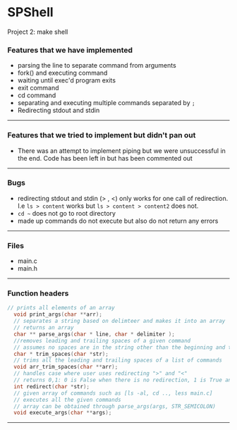 # SPShell
Project 2: make  shell

### Features that we have implemented
  * parsing the line to separate command from arguments
  * fork() and executing command
  * waiting until exec'd program exits
  * exit command
  * cd command
  * separating and executing multiple commands separated by `;`
  * Redirecting stdout and stdin

<hr>

### Features that we tried to implement but didn't pan out
  * There was an attempt to implement piping but we were unsuccessful in the end. Code has been left in but has been commented out

<hr>

### Bugs
  * redirecting stdout and stdin (> , <) only works for one call of redirection. I.e `ls > content` works but `ls > content > content2` does not.
  * `cd ~` does not go to root directory
  * made up commands do not execute but also do not return any errors

<hr>

### Files
  * main.c
  * main.h

<hr>

### Function headers
```C
// prints all elements of an array
  void print_args(char **arr);
  // separates a string based on delimteer and makes it into an array
  // returns an array
  char ** parse_args(char * line, char * delimiter );
  //removes leading and trailing spaces of a given command
  // assumes no spaces are in the string other than the beginning and the end
  char * trim_spaces(char *str);
  // trims all the leading and trailing spaces of a list of commands
  void arr_trim_spaces(char **arr);
  // handles case where user uses redirecting ">" and "<"
  // returns 0,1: 0 is False when there is no redirection, 1 is True and there is redirection
  int redirect(char *str);
  // given array of commands such as [ls -al, cd .., less main.c]
  // executes all the given commands
  // array can be obtained through parse_args(args, STR_SEMICOLON)
  void execute_args(char **args);
```

<hr>
